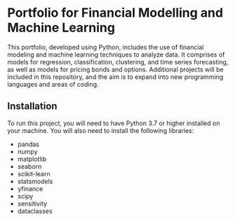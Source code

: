 # Portfolio for Financial Modelling and Machine Learning
This portfolio, developed using Python, includes the use of financial modeling and machine learning techniques to analyze data. It comprises of models for regression, classification, clustering, and time series forecasting, as well as models for pricing bonds and options. Additional projects will be included in this repository, and the aim is to expand into new programming languages and areas of coding.

## Installation
To run this project, you will need to have Python 3.7 or higher installed on your machine. You will also need to install the following libraries:

* pandas
* numpy
* matplotlib
* seaborn
* scikit-learn
* statsmodels
* yfinance
* scipy
* sensitivity
* dataclasses
